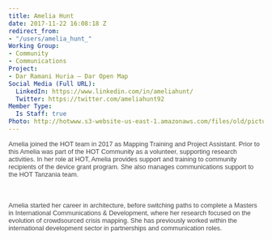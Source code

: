 ```yaml
---
title: Amelia Hunt
date: 2017-11-22 16:08:18 Z
redirect_from:
- "/users/amelia_hunt_"
Working Group:
- Community
- Communications
Project:
- Dar Ramani Huria — Dar Open Map
Social Media (Full URL):
  LinkedIn: https://www.linkedin.com/in/ameliahunt/
  Twitter: https://twitter.com/ameliahunt92
Member Type:
  Is Staff: true
Photo: http://hotwww.s3-website-us-east-1.amazonaws.com/files/old/pictures/picture-414-1511451702.jpg
---
```


<p style="font-family: arial, sans-serif; font-size: 12.8px; font-style: normal; font-variant-ligatures: normal; font-variant-caps: normal; font-weight: 400; font-stretch: normal; line-height: normal; color: #454545;"><font face="arial, helvetica, sans-serif">Amelia joined the HOT team in 2017 as Mapping Training and Project Assistant. Prior to this Amelia was part of the HOT Community as a volunteer, supporting research activities. In her role at HOT, Amelia provides support and training to community recipients of the device grant program. She also manages communications support to the HOT Tanzania team.&nbsp;</font></p><p style="font-family: arial, sans-serif; font-size: 12.8px; font-style: normal; font-variant-ligatures: normal; font-variant-caps: normal; font-weight: 400; font-stretch: normal; line-height: normal; color: #454545; min-height: 20.3px;"><font face="arial, helvetica, sans-serif">&nbsp;</font></p><p style="font-family: arial, sans-serif; font-size: 12.8px; font-style: normal; font-variant-ligatures: normal; font-variant-caps: normal; font-weight: 400; font-stretch: normal; line-height: normal; color: #454545;"><font face="arial, helvetica, sans-serif">Amelia started her career in architecture, before switching paths to complete a Masters in International Communications &amp; Development, where her research focused on the evolution of crowdsourced crisis mapping. She has previously worked within the international development sector in partnerships and communication roles.</font></p>
